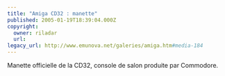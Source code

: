 ```yaml
---
title: "Amiga CD32 : manette"
published: 2005-01-19T18:39:04.000Z
copyright:
  owner: riladar
  url: 
legacy_url: http://www.emunova.net/galeries/amiga.htm#media-184
---
```

Manette officielle de la CD32, console de salon produite par Commodore.